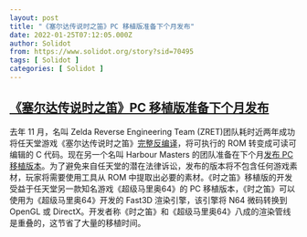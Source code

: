 ```yaml
---
layout: post
title: "《塞尔达传说时之笛》PC 移植版准备下个月发布"
date: 2022-01-25T07:12:05.000Z
author: Solidot
from: https://www.solidot.org/story?sid=70495
tags: [ Solidot ]
categories: [ Solidot ]
---
```

<!--1643094725000-->
[《塞尔达传说时之笛》PC 移植版准备下个月发布](https://www.solidot.org/story?sid=70495)
------

<div>
去年 11 月，名叫 Zelda Reverse Engineering Team (ZRET)团队耗时近两年成功将任天堂游戏《塞尔达传说时之笛》<a href="https://games.solidot.org/story?sid=69811" target="_blank">完整反编译</a>，将可执行的 ROM 转变成可读可编辑的 C 代码。现在另一个名叫 Harbour Masters 的团队准备在下个月<a href="https://arstechnica.com/gaming/2022/01/pc-port-of-ocarina-of-time-prepares-for-february-release/" target="_blank">发布 PC 移植版本</a>。为了避免来自任天堂的潜在法律诉讼，发布的版本将不包含任何游戏素材，玩家将需要使用工具从 ROM 中提取出必要的素材。《时之笛》移植版的开发受益于任天堂另一款知名游戏《超级马里奥64》的 PC 移植版本，《时之笛》可以使用为《超级马里奥64》开发的 Fast3D 渲染引擎，该引擎将 N64 微码转换到 OpenGL 或 DirectX。开发者称《时之笛》和《超级马里奥64》八成的渲染管线是重叠的，这节省了大量的移植时间。
</div>
